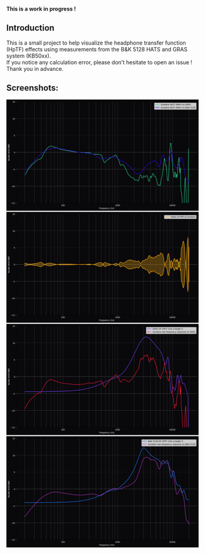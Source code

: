 **This is a work in progress !** 

## Introduction
This is a small project to help visualize the headphone transfer function (HpTF) effects using measurements from the B&K 5128 HATS and GRAS system (KB50xx).  
If you notice any calculation error, please don't hesitate to open an issue ! Thank you in advance.


## Screenshots:
  <img src="img/sundara_hptf.png" alt="Sundara HpTF on GRAS and B&K5128"/>
  <img src="img/sundara_delta_hptf.png" alt="Dela of both HpTF"/>
  <img src="img/sundara_gras_fr.png" alt="Frequency response of Sundara on GRAS"/>
  <img src="img/sundara_5128_fr.png" alt="Frequency response of Sundara on B&K 5128"/>